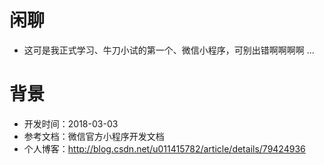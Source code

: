 # 闲聊

- 这可是我正式学习、牛刀小试的第一个、微信小程序，可别出错啊啊啊啊 ...

# 背景

- 开发时间：2018-03-03
- 参考文档：微信官方小程序开发文档
- 个人博客：http://blog.csdn.net/u011415782/article/details/79424936